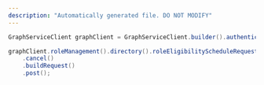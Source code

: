 ```yaml
---
description: "Automatically generated file. DO NOT MODIFY"
---
```

<!-- markdownlint-disable MD041 -->

```java
GraphServiceClient graphClient = GraphServiceClient.builder().authenticationProvider( authProvider ).buildClient();

graphClient.roleManagement().directory().roleEligibilityScheduleRequests("532bef1f-c677-4564-aa6f-811444a4f018")
    .cancel()
    .buildRequest()
    .post();
```

